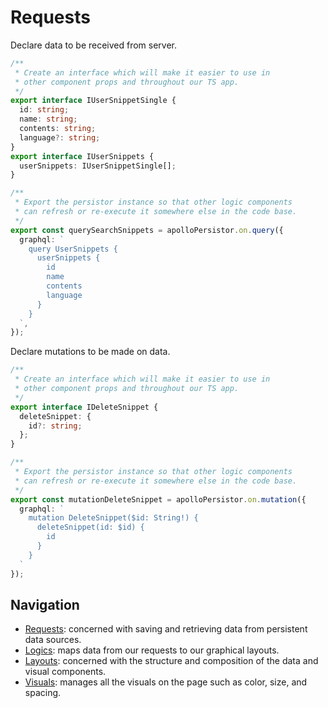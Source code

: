 # Requests

Declare data to be received from server.

```ts
/**
 * Create an interface which will make it easier to use in
 * other component props and throughout our TS app.
 */
export interface IUserSnippetSingle {
  id: string;
  name: string;
  contents: string;
  language?: string;
}
export interface IUserSnippets {
  userSnippets: IUserSnippetSingle[];
}

/**
 * Export the persistor instance so that other logic components
 * can refresh or re-execute it somewhere else in the code base.
 */
export const querySearchSnippets = apolloPersistor.on.query({
  graphql: `
    query UserSnippets {
      userSnippets {
        id
        name
        contents
        language
      }
    }
  `,
});
```

Declare mutations to be made on data.

```ts
/**
 * Create an interface which will make it easier to use in
 * other component props and throughout our TS app.
 */
export interface IDeleteSnippet {
  deleteSnippet: {
    id?: string;
  };
}

/**
 * Export the persistor instance so that other logic components
 * can refresh or re-execute it somewhere else in the code base.
 */
export const mutationDeleteSnippet = apolloPersistor.on.mutation({
  graphql: `
    mutation DeleteSnippet($id: String!) {
      deleteSnippet(id: $id) {
        id
      }
    }
  `
});
```

## Navigation

- [Requests](https://github.com/jackrobertscott/forge/blob/master/docs/requests.md): concerned with saving and retrieving data from persistent data sources.
- [Logics](https://github.com/jackrobertscott/forge/blob/master/docs/logics.md): maps data from our requests to our graphical layouts.
- [Layouts](https://github.com/jackrobertscott/forge/blob/master/docs/layouts.md): concerned with the structure and composition of the data and visual components.
- [Visuals](https://github.com/jackrobertscott/forge/blob/master/docs/visuals.md): manages all the visuals on the page such as color, size, and spacing.
